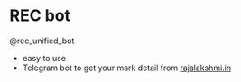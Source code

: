 # REC bot
@rec_unified_bot


* easy to use
* Telegram bot to get your mark detail from [rajalakshmi.in](http://rajalakshmi.in/)

